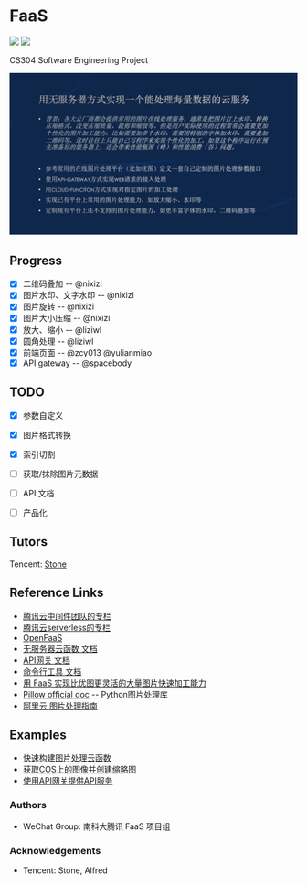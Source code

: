# FaaS

![](https://img.shields.io/badge/FaaS-v1.0.0-orange.svg)
![](https://img.shields.io/badge/license-MIT-blue.svg)

CS304 Software Engineering Project

![projetc](./project.png)

## Progress

- [x] 二维码叠加 -- @nixizi
- [x] 图片水印、文字水印 -- @nixizi
- [x] 图片旋转 -- @nixizi
- [x] 图片大小压缩 -- @nixizi
- [x] 放大、缩小 -- @liziwl
- [x] 圆角处理 -- @liziwl
- [x] 前端页面 -- @zcy013 @yulianmiao
- [x] API gateway -- @spacebody

## TODO

- [x] 参数自定义
- [x] 图片格式转换
- [x] 索引切割
- [ ] 获取/抹除图片元数据
- [ ] API 文档
- [ ] 产品化



## Tutors

Tencent: [Stone](https://cloud.tencent.com/developer/user/561187/activities) 


## Reference Links

* [腾讯云中间件团队的专栏](https://cloud.tencent.com/developer/column/1027)
* [腾讯云serverless的专栏](https://cloud.tencent.com/developer/column/1196)
* [OpenFaaS](https://www.openfaas.com)
* [无服务器云函数 文档](https://cloud.tencent.com/document/product/583)
* [API网关 文档](https://cloud.tencent.com/document/product/628)
* [命令行工具 文档](https://cloud.tencent.com/document/product/440)
* [用 FaaS 实现比优图更灵活的大量图片快速加工能力](https://cloud.tencent.com/developer/article/1011234)
* [Pillow official doc](https://pillow.readthedocs.io/en/latest/) -- Python图片处理库
* [阿里云 图片处理指南](https://www.alibabacloud.com/help/zh/doc-detail/44688.htm)

## Examples

* [快速构建图片处理云函数](./快速部署创建流程.md)
* [获取COS上的图像并创建缩略图](https://cloud.tencent.com/document/product/583/9734)
* [使用API网关提供API服务](https://cloud.tencent.com/document/product/583/13197)

### Authors

- WeChat Group: 南科大腾讯 FaaS 项目组

### Acknowledgements

- Tencent: Stone, Alfred

